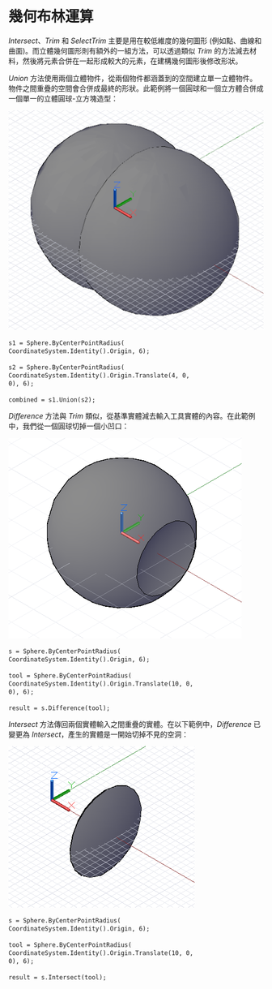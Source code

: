 

# 幾何布林運算

*Intersect*、*Trim* 和 *SelectTrim* 主要是用在較低維度的幾何圖形 (例如點、曲線和曲面)。而立體幾何圖形則有額外的一組方法，可以透過類似 *Trim* 的方法減去材料，然後將元素合併在一起形成較大的元素，在建構幾何圖形後修改形狀。

*Union* 方法使用兩個立體物件，從兩個物件都涵蓋到的空間建立單一立體物件。物件之間重疊的空間會合併成最終的形狀。此範例將一個圓球和一個立方體合併成一個單一的立體圓球-立方塊造型：

![](images/12-9/GeometricBooleans_01.png)

```
s1 = Sphere.ByCenterPointRadius(
CoordinateSystem.Identity().Origin, 6);

s2 = Sphere.ByCenterPointRadius(
CoordinateSystem.Identity().Origin.Translate(4, 0,
0), 6);

combined = s1.Union(s2);
```

*Difference* 方法與 *Trim* 類似，從基準實體減去輸入工具實體的內容。在此範例中，我們從一個圓球切掉一個小凹口：

![](images/12-9/GeometricBooleans_02.png)

```
s = Sphere.ByCenterPointRadius(
CoordinateSystem.Identity().Origin, 6);

tool = Sphere.ByCenterPointRadius(
CoordinateSystem.Identity().Origin.Translate(10, 0,
0), 6);

result = s.Difference(tool);
```

*Intersect* 方法傳回兩個實體輸入之間重疊的實體。在以下範例中，*Difference* 已變更為 *Intersect*，產生的實體是一開始切掉不見的空洞：

![](images/12-9/GeometricBooleans_03.png)

```
s = Sphere.ByCenterPointRadius(
CoordinateSystem.Identity().Origin, 6);

tool = Sphere.ByCenterPointRadius(
CoordinateSystem.Identity().Origin.Translate(10, 0,
0), 6);

result = s.Intersect(tool);
```

